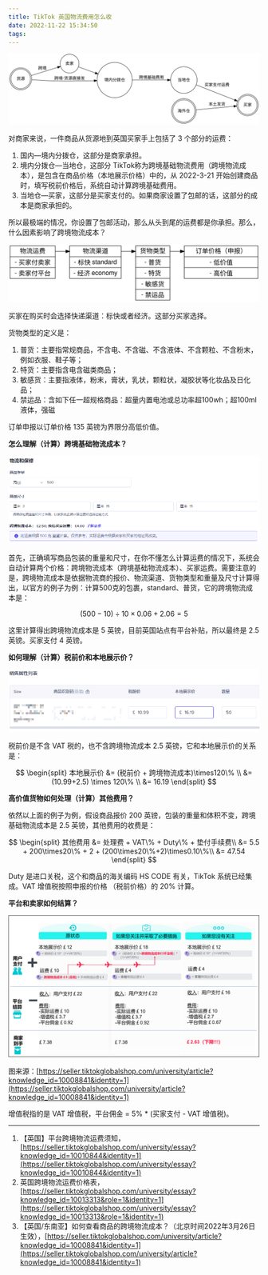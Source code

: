 ```yaml
---
title: TikTok 英国物流费用怎么收
date: 2022-11-22 15:34:50
tags:
---
```


![tiktok_uk_ship.svg](TikTok%20%E8%8B%B1%E5%9B%BD%E7%89%A9%E6%B5%81%E8%B4%B9%E7%94%A8%E6%80%8E%E4%B9%88%E6%94%B6/tiktok_uk_ship.svg)

对商家来说，一件商品从货源地到英国买家手上包括了 3 个部分的运费：

1. 国内—境内分拨仓，这部分是商家承担。
2. 境内分拨仓—当地仓，这部分 TikTok称为跨境基础物流费用（跨境物流成本），是包含在商品价格（本地展示价格）中的，从 2022-3-21 开始创建商品时，填写税前价格后，系统自动计算跨境基础费用。
3. 当地仓—买家，这部分是买家支付的。如果商家设置了包邮的话，这部分的成本是商家承担的。

所以最极端的情况，你设置了包邮活动，那么从头到尾的运费都是你承担。那么，什么因素影响了跨境物流成本？

![tiktok_uk_flow.svg](TikTok%20%E8%8B%B1%E5%9B%BD%E7%89%A9%E6%B5%81%E8%B4%B9%E7%94%A8%E6%80%8E%E4%B9%88%E6%94%B6/tiktok_uk_flow.svg)

买家在购买时会选择快递渠道：标快或者经济。这部分买家选择。

货物类型的定义是：

1. 普货：主要指常规商品，不含电、不含磁、不含液体、不含颗粒、不含粉末，例如衣服、鞋子等；
2. 特货：主要指含电含磁类商品；
3. 敏感货：主要指液体，粉末，膏状，乳状，颗粒状，凝胶状等化妆品及日化品；
4. 禁运品：含如下任一超规格商品：超量内置电池或总功率超100wh；超100ml液体，强磁

订单申报以订单价格 135 英镑为界限分高低价值。

**怎么理解（计算）跨境基础物流成本？**

![Untitled](TikTok%20%E8%8B%B1%E5%9B%BD%E7%89%A9%E6%B5%81%E8%B4%B9%E7%94%A8%E6%80%8E%E4%B9%88%E6%94%B6/Untitled.png)

首先，正确填写商品包装的重量和尺寸，在你不懂怎么计算运费的情况下，系统会自动计算两个价格：跨境物流成本（跨境基础物流成本）、买家运费。需要注意的是，跨境物流成本是依据物流商的报价、物流渠道、货物类型和重量及尺寸计算得出，以官方的例子为例：计算500克的包裹，standard、普货，它的跨境物流成本是：

$$
(500-10)\div 10\times0.06+2.06 = 5
$$

这里计算得出跨境物流成本是 5 英镑，目前英国站点有平台补贴，所以最终是 2.5 英镑。买家支付 4 英镑。

**如何理解（计算）税前价和本地展示价？**

![Untitled](TikTok%20%E8%8B%B1%E5%9B%BD%E7%89%A9%E6%B5%81%E8%B4%B9%E7%94%A8%E6%80%8E%E4%B9%88%E6%94%B6/Untitled%201.png)

税前价是不含 VAT 税的，也不含跨境物流成本 2.5 英镑，它和本地展示价的关系是：

$$
\begin{split}
本地展示价 &= (税前价 + 跨境物流成本)\times120\% \\
&= (10.99+2.5) \times 120\% \\
&= 16.19
\end{split}
$$

**高价值货物如何处理（计算）其他费用？**

依然以上面的例子为例，假设商品报价 200 英镑，包装的重量和体积不变，跨境基础物流成本是 2.5 英镑，其他费用的收费是：

$$
\begin{split}
其他费用 &=  处理费 + VAT\% + Duty\% + 垫付手续费\\
&= 5.5 + 200\times20\% + 2 + (200\times20\%+2)\times0.10\%\\
&= 47.54
\end{split}
$$

Duty 是进口关税，这个和商品的海关编码 HS CODE 有关，TikTok 系统已经集成。VAT 增值税按照申报的价格 （税前价格）的 20% 计算。

**平台和卖家如何结算？**

![Untitled](TikTok%20%E8%8B%B1%E5%9B%BD%E7%89%A9%E6%B5%81%E8%B4%B9%E7%94%A8%E6%80%8E%E4%B9%88%E6%94%B6/Untitled%202.png)

图来源：[https://seller.tiktokglobalshop.com/university/article?knowledge_id=10008841&identity=1](https://seller.tiktokglobalshop.com/university/article?knowledge_id=10008841&identity=1)

增值税指的是 VAT 增值税，平台佣金 = 5% * (买家支付 - VAT 增值税)。

---

1. 【英国】平台跨境物流运费须知， [https://seller.tiktokglobalshop.com/university/essay?knowledge_id=10010844&identity=1](https://seller.tiktokglobalshop.com/university/essay?knowledge_id=10010844&identity=1)
2. 英国跨境物流运费价格表，[https://seller.tiktokglobalshop.com/university/essay?knowledge_id=10013313&role=1&identity=1](https://seller.tiktokglobalshop.com/university/essay?knowledge_id=10013313&role=1&identity=1)
3. 【英国/东南亚】如何查看商品的跨境物流成本？（北京时间2022年3月26日生效），[https://seller.tiktokglobalshop.com/university/article?knowledge_id=10008841&identity=1](https://seller.tiktokglobalshop.com/university/article?knowledge_id=10008841&identity=1)
